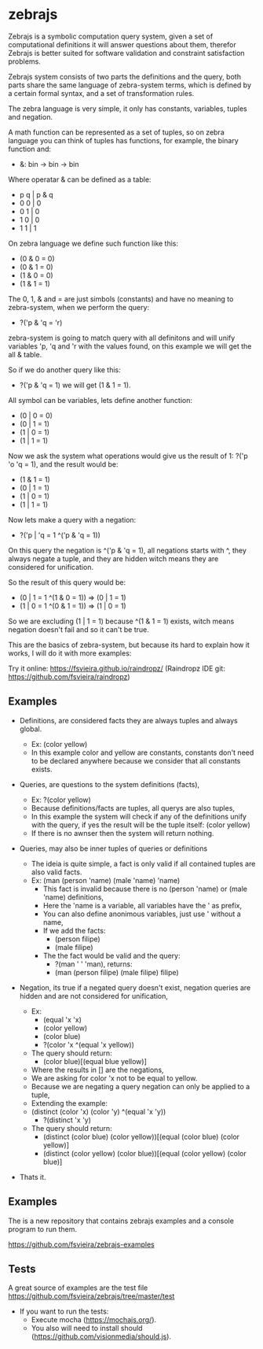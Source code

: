 # zebrajs

Zebrajs is a symbolic computation query system, given a set of computational definitions it will
answer questions about them, therefor Zebrajs is better suited for software validation and constraint satisfaction problems.

Zebrajs system consists of two parts the definitions and the query, both parts share the same language of zebra-system terms, which is defined by
a certain formal syntax, and a set of transformation rules.

The zebra language is very simple, it only has constants, variables, tuples and negation.

A math function can be represented as a set of tuples, so on zebra language you can think of tuples has functions, 
for example, the binary function and:
  * &: bin -> bin -> bin
 
Where operatar & can be defined as a table:
 * p q | p & q
 * 0 0 | 0
 * 0 1 | 0
 * 1 0 | 0 
 * 1 1 | 1

On zebra language we define such function like this:
 * (0 & 0 = 0)
 * (0 & 1 = 0)
 * (1 & 0 = 0)
 * (1 & 1 = 1)

The 0, 1, & and = are just simbols (constants) and have no meaning to zebra-system, when we perform 
the query:
 * ?('p & 'q = 'r)

zebra-system is going to match query with all definitons and will unify variables 'p, 'q and 'r with the 
values found, on this example we will get the all & table.

So if we do another query like this:
 * ?('p & 'q = 1) we will get (1 & 1 = 1).

All symbol can be variables, lets define another function:
 * (0 | 0 = 0)
 * (0 | 1 = 1)
 * (1 | 0 = 1)
 * (1 | 1 = 1)

Now we ask the system what operations would give us the result of 1: ?('p 'o 'q = 1), and 
the result would be:
 * (1 & 1 = 1)
 * (0 | 1 = 1)
 * (1 | 0 = 1)
 * (1 | 1 = 1)

Now lets make a query with a negation:

* ?('p | 'q = 1 ^('p & 'q = 1))

On this query the negation is ^('p & 'q = 1), all negations starts with ^, they always negate a tuple, and
they are hidden witch means they are considered for unification.

So the result of this query would be:
 * (0 | 1 = 1 ^(1 & 0 = 1)) => (0 | 1 = 1)
 * (1 | 0 = 1 ^(0 & 1 = 1)) => (1 | 0 = 1)

So we are excluding (1 | 1 = 1) because ^(1 & 1 = 1) exists, witch means negation doesn't fail and so it can't be true.

This are the basics of zebra-system, but because its hard to explain how it works, I will do it with more examples:

Try it online: https://fsvieira.github.io/raindropz/ (Raindropz IDE git: https://github.com/fsvieira/raindropz)

## Examples

* Definitions, are considered facts they are always tuples and always global.
  * Ex: (color yellow)
  * In this example color and yellow are constants, constants don't need to be declared anywhere 
because we consider that all constants exists.
* Queries, are questions to the system definitions (facts),
  * Ex: ?(color yellow)
  * Because definitions/facts are tuples, all querys are also tuples,
  * In this example the system will check if any of the definitions unify with the query,
    if yes the result will be the tuple itself: (color yellow)
  * If there is no awnser then the system will return nothing.
* Queries, may also be inner tuples of queries or definitions
  * The ideia is quite simple, a fact is only valid if all contained tuples are also valid facts.
  * Ex: (man (person 'name) (male 'name) 'name)
    * This fact is invalid because there is no (person 'name) or (male 'name) definitions,
    * Here the 'name is a variable, all variables have the ' as prefix,
    * You can also define anonimous variables, just use ' without a name,
    * If we add the facts:
      * (person filipe)
      * (male filipe)
    * The the fact would be valid and the query:
      * ?(man ' ' 'man), returns:
      * (man (person filipe) (male filipe) filipe)
* Negation, its true if a negated query doesn't exist, negation queries are hidden and are not considered for unification,
  * Ex: 
    * (equal 'x 'x)
    * (color yellow)
    * (color blue)
    * ?(color 'x ^(equal 'x yellow))
  * The query should return:
    * (color blue)[(equal blue yellow)]
  * Where the results in [] are the negations,
  * We are asking for color 'x not to be equal to yellow.
  * Because we are negating a query negation can only be applied to a tuple,
  * Extending the example:
  * (distinct (color 'x) (color 'y) ^(equal 'x 'y))
    * ?(distinct 'x 'y)
  * The query should return:
    * (distinct (color blue) (color yellow))[(equal (color blue) (color yellow)]
    * (distinct (color yellow) (color blue))[(equal (color yellow) (color blue)]

* Thats it.

## Examples
The is a new repository that contains zebrajs examples and a console program to run them.

https://github.com/fsvieira/zebrajs-examples


## Tests

A great source of examples are the test file https://github.com/fsvieira/zebrajs/tree/master/test

* If you want to run the tests:
  * Execute mocha (https://mochajs.org/).
  * You also will need to install should (https://github.com/visionmedia/should.js).

